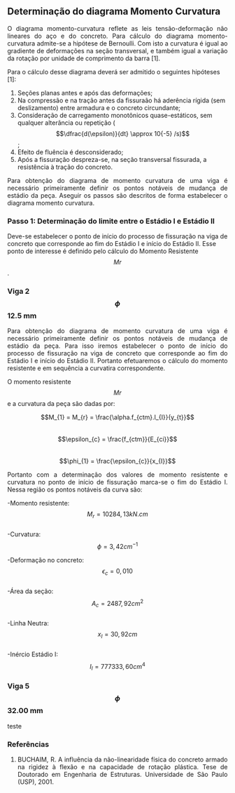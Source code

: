 <script src="https://polyfill.io/v3/polyfill.min.js?features=es6"></script> 
<script id="MathJax-script" async src="https://cdn.jsdelivr.net/npm/mathjax@3/es5/tex-mml-chtml.js"></script>

## Determinação do diagrama Momento Curvatura

<p style="text-align: justify;">O diagrama momento-curvatura reflete as leis tensão-deformação não lineares do aço e do concreto. Para cálculo do diagrama momento-curvatura admite-se a hipótese de Bernoulli. Com isto a curvatura é igual ao gradiente de deformações na seção transversal, e também igual a variação da rotação por unidade de comprimento da barra [1].</p> 

Para o cálculo desse diagrama deverá ser admitido o seguintes hipóteses [1]:  
1. Seções planas antes e após das deformações;  
2. Na compressão e na tração antes da fissuraão há aderência rígida (sem deslizamento) entre armadura e o concreto circundante;  
3. Consideração de carregamento monotônicos quase-estáticos, sem qualquer alterância ou repetição ($$\dfrac{d(\epsilon)}{dt} \approx 10{-5} /s)$$;  
4. Efeito de fluência é desconsiderado;  
5. Após a fissuração despreza-se, na seção transversal fissurada, a resistência à tração do concreto.  

<p style="text-align: justify;">Para obtenção do diagrama de momento curvatura de uma viga é necessário primeiramente definir os pontos notáveis de mudança de estádio da peça. Aseguir os passos são descritos de forma estabelecer o diagrama momento curvatura.</p>

### Passo 1: Determinação do limite entre o Estádio I e Estádio II

Deve-se estabelecer o ponto de início do processo de fissuração na viga de concreto que corresponde ao fim do Estádio I e início do Estádio II. Esse ponto de interesse é definido pelo cálculo do Momento Resistente $$Mr$$.

### Viga 2$$\phi$$12.5 mm

<p style="text-align: justify;"> Para obtenção do diagrama de momento curvatura de uma viga é necessário primeiramente definir os pontos notáveis de mudança de estádio da peça. Para isso iremos estabelecer o ponto de início do processo de fissuração na viga de concreto que corresponde ao fim do Estádio I e início do Estádio II. Portanto efetuaremos o cálculo do momento resistente e em sequência a curvatira correspondente. </p> 

O momento resistente $$Mr$$ e a curvatura da peça são dadas por:

$$M_{1} = M_{r} = \frac{\alpha.f_{ctm}.I_{I}}{y_{t}}$$    
$$\epsilon_{c} = \frac{f_{ctm}}{E_{ci}}$$  
$$\phi_{1} = \frac{\epsilon_{c}}{x_{I}}$$  

<p style="text-align: justify;"> Portanto com a determinação dos valores de momento resistente e curvatura no ponto de início de fissuração marca-se o fim do Estádio I. Nessa região os pontos notáveis da curva são: </p> 

-Momento resistente: $$M_{r} = 10284,13 kN.cm$$  
-Curvatura: $$\phi = 3,42 cm^{-1}$$  

-Deformação no concreto: $$\epsilon_{c} = 0,010 %$$  
-Área da seção: $$A_{c} = 2487,92 cm^{2}$$  
-Linha Neutra: $$x_{I} = 30,92 cm$$  
-Inércio Estádio I: $$I_{I} = 777333,60 cm^{4}$$  

### Viga 5$$\phi$$32.00 mm

<p style="text-align: justify;"> teste </p> 

### Referências

1. <p style="text-align: justify;">BUCHAIM, R. A influência da não-linearidade física do concreto armado na rigidez à flexão e na capacidade de rotação plástica. Tese de Doutorado em Engenharia de Estruturas. Universidade de São Paulo (USP), 2001.</p>
